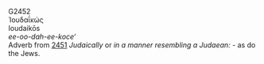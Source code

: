 <body>
  <p>G2452<br>  Ἰουδαΐκώς  <br> Ioudaikōs  <br><i>ee-oo-dah-ee-koce‘ </i><br>Adverb from <a href="g2451.htm">2451</a>  <i>Judaically</i> or <i>in</i> <i>a</i> <i>manner</i> <i>resembling</i> <i>a</i> <i>Judaean:</i> - as do the Jews.<br></p>
 </body>